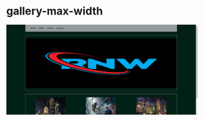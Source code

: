 # gallery-max-width

<a href="https://dancing-hamster-0c30e9.netlify.app/"><img src="Screenshot 2024-12-28 131244.png" alt=""></a>
